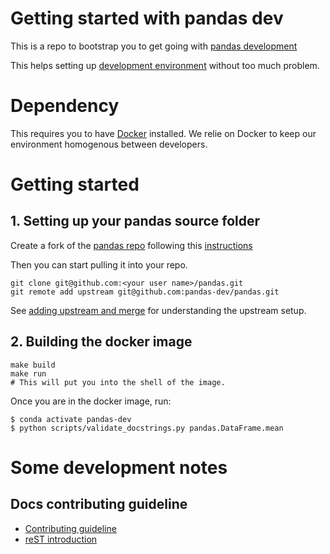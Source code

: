 # Getting started with pandas dev

This is a repo to bootstrap you to get going with [pandas development](https://github.com/pandas-dev/pandas)

This helps setting up [development environment](http://pandas-docs.github.io/pandas-docs-travis/contributing.html#contributing-dev-env) 
without too much problem.


# Dependency

This requires you to have [Docker](https://docs.docker.com/docker-for-mac/) installed.  We relie on Docker 
to keep our environment homogenous between developers.

# Getting started

## 1. Setting up your pandas source folder

Create a fork of the [pandas repo](https://github.com/pandas-dev/pandas/) following
this [instructions](https://guides.github.com/activities/forking/)

Then you can start pulling it into your repo.
```
git clone git@github.com:<your user name>/pandas.git
git remote add upstream git@github.com:pandas-dev/pandas.git
```

See [adding upstream and merge](https://help.github.com/articles/configuring-a-remote-for-a-fork/)
for understanding the upstream setup.

## 2. Building the docker image

```
make build
make run
# This will put you into the shell of the image.
```

Once you are in the docker image, run:

```
$ conda activate pandas-dev
$ python scripts/validate_docstrings.py pandas.DataFrame.mean
```

# Some development notes

## Docs contributing guideline

* [Contributing guideline](http://pandas-docs.github.io/pandas-docs-travis/contributing.html#contributing-to-the-documentation)
* [reST introduction](http://www.sphinx-doc.org/en/master/usage/restructuredtext/basics.html)
